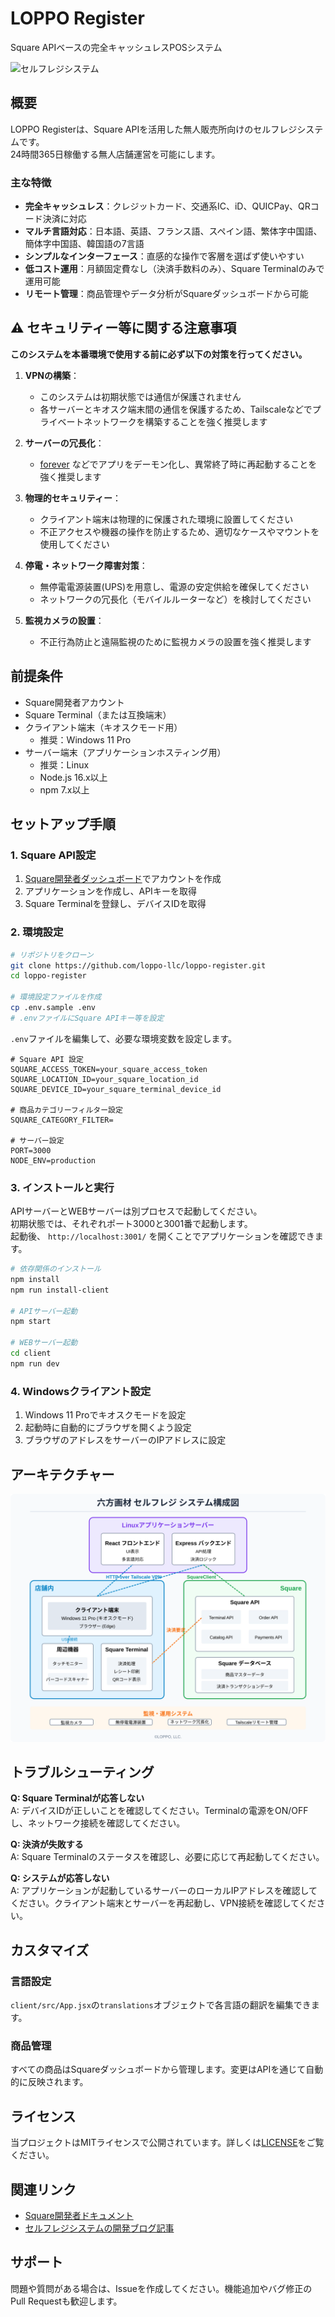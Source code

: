 # LOPPO Register

Square APIベースの完全キャッシュレスPOSシステム

![セルフレジシステム](https://placehold.co/800x400/D41b19/FFF.png/?text=LOPPO+Register)

## 概要

LOPPO Registerは、Square APIを活用した無人販売所向けのセルフレジシステムです。  
24時間365日稼働する無人店舗運営を可能にします。

### 主な特徴

- **完全キャッシュレス**：クレジットカード、交通系IC、iD、QUICPay、QRコード決済に対応
- **マルチ言語対応**：日本語、英語、フランス語、スペイン語、繁体字中国語、簡体字中国語、韓国語の7言語
- **シンプルなインターフェース**：直感的な操作で客層を選ばず使いやすい
- **低コスト運用**：月額固定費なし（決済手数料のみ）、Square Terminalのみで運用可能
- **リモート管理**：商品管理やデータ分析がSquareダッシュボードから可能

## ⚠️ セキュリティー等に関する注意事項

**このシステムを本番環境で使用する前に必ず以下の対策を行ってください。**

1. **VPNの構築**：
   - このシステムは初期状態では通信が保護されません
   - 各サーバーとキオスク端末間の通信を保護するため、Tailscaleなどでプライベートネットワークを構築することを強く推奨します

2. **サーバーの冗長化**：
   - [forever](https://www.npmjs.com/package/forever) などでアプリをデーモン化し、異常終了時に再起動することを強く推奨します

3. **物理的セキュリティー**：
   - クライアント端末は物理的に保護された環境に設置してください
   - 不正アクセスや機器の操作を防止するため、適切なケースやマウントを使用してください

4. **停電・ネットワーク障害対策**：
   - 無停電電源装置(UPS)を用意し、電源の安定供給を確保してください
   - ネットワークの冗長化（モバイルルーターなど）を検討してください

5. **監視カメラの設置**：
   - 不正行為防止と遠隔監視のために監視カメラの設置を強く推奨します

## 前提条件

- Square開発者アカウント
- Square Terminal（または互換端末）
- クライアント端末（キオスクモード用）
   - 推奨：Windows 11 Pro
- サーバー端末（アプリケーションホスティング用）
   - 推奨：Linux
   - Node.js 16.x以上
   - npm 7.x以上

## セットアップ手順

### 1. Square API設定

1. [Square開発者ダッシュボード](https://developer.squareup.com/)でアカウントを作成
2. アプリケーションを作成し、APIキーを取得
3. Square Terminalを登録し、デバイスIDを取得

### 2. 環境設定

```bash
# リポジトリをクローン
git clone https://github.com/loppo-llc/loppo-register.git
cd loppo-register

# 環境設定ファイルを作成
cp .env.sample .env
# .envファイルにSquare APIキー等を設定
```

`.env`ファイルを編集して、必要な環境変数を設定します。

```
# Square API 設定
SQUARE_ACCESS_TOKEN=your_square_access_token
SQUARE_LOCATION_ID=your_square_location_id
SQUARE_DEVICE_ID=your_square_terminal_device_id

# 商品カテゴリーフィルター設定
SQUARE_CATEGORY_FILTER=

# サーバー設定
PORT=3000
NODE_ENV=production
```

### 3. インストールと実行

APIサーバーとWEBサーバーは別プロセスで起動してください。  
初期状態では、それぞれポート3000と3001番で起動します。  
起動後、 `http://localhost:3001/` を開くことでアプリケーションを確認できます。

```bash
# 依存関係のインストール
npm install
npm run install-client

# APIサーバー起動
npm start

# WEBサーバー起動
cd client
npm run dev
```

### 4. Windowsクライアント設定

1. Windows 11 Proでキオスクモードを設定
2. 起動時に自動的にブラウザを開くよう設定
3. ブラウザのアドレスをサーバーのIPアドレスに設定

## アーキテクチャー

![LOPPO Register システム構成図](architecture.svg)

## トラブルシューティング

**Q: Square Terminalが応答しない**  
A: デバイスIDが正しいことを確認してください。Terminalの電源をON/OFFし、ネットワーク接続を確認してください。

**Q: 決済が失敗する**  
A: Square Terminalのステータスを確認し、必要に応じて再起動してください。

**Q: システムが応答しない**  
A: アプリケーションが起動しているサーバーのローカルIPアドレスを確認してください。クライアント端末とサーバーを再起動し、VPN接続を確認してください。

## カスタマイズ

### 言語設定

`client/src/App.jsx`の`translations`オブジェクトで各言語の翻訳を編集できます。

### 商品管理

すべての商品はSquareダッシュボードから管理します。変更はAPIを通じて自動的に反映されます。

## ライセンス

当プロジェクトはMITライセンスで公開されています。詳しくは[LICENSE](LICENSE)をご覧ください。

## 関連リンク

- [Square開発者ドキュメント](https://developer.squareup.com/docs)
- [セルフレジシステムの開発ブログ記事](https://blog.loppo.co.jp/full-self-checkout-system/)

## サポート

問題や質問がある場合は、Issueを作成してください。機能追加やバグ修正のPull Requestも歓迎します。
